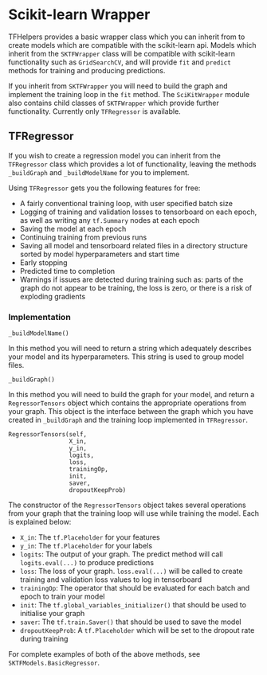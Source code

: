 # Scikit-learn Wrapper

TFHelpers provides a basic wrapper class which you can inherit from to create models which are
compatible with the scikit-learn api. Models which inherit from the `SKTFWrapper` class will be
compatible with scikit-learn functionality such as `GridSearchCV`, and will provide `fit` and
`predict` methods for training and producing predictions.

If you inherit from `SKTFWrapper` you will need to build the graph and implement the training loop
in the `fit` method. The `SciKitWrapper` module also contains child classes of `SKTFWrapper` which
provide further functionality. Currently only `TFRegressor` is available.

## TFRegressor
If you wish to create a regression model you can inherit from the `TFRegressor` class which provides
a lot of functionality, leaving the methods `_buildGraph` and `_buildModelName` for you to
implement.

Using `TFRegressor` gets you the following features for free:

* A fairly conventional training loop, with user specified batch size
* Logging of training and validation losses to tensorboard on each epoch, as well as writing any `tf.Summary` nodes at each epoch
* Saving the model at each epoch
* Continuing training from previous runs
* Saving all model and tensorboard related files in a directory structure sorted by model hyperparameters and start time
* Early stopping
* Predicted time to completion
* Warnings if issues are detected during training such as: parts of the graph do not appear to be training, the loss is zero, or there is a risk of exploding gradients

### Implementation
    _buildModelName()
In this method you will need to return a string which adequately describes your model and its
hyperparameters. This string is used to group model files.

    _buildGraph()
In this method you will need to build the graph for your model, and return a `RegressorTensors`
object which contains the appropriate operations from your graph. This object is the interface
between the graph which you have created in `_buildGraph` and the training loop implemented in
`TFRegressor`.

    RegressorTensors(self,
                     X_in,
                     y_in,
                     logits,
                     loss,
                     trainingOp,
                     init,
                     saver,
                     dropoutKeepProb)

The constructor of the `RegressorTensors` object takes several operations from your graph that the
training loop will use while training the model. Each is explained below:

* `X_in`: The `tf.Placeholder` for your features
* `y_in`: The `tf.Placeholder` for your labels
* `logits`: The output of your graph. The predict method will call `logits.eval(...)` to produce predictions
* `loss`: The loss of your graph. `loss.eval(...)` will be called to create training and validation loss values to log in tensorboard
* `trainingOp`: The operator that should be evaluated for each batch and epoch to train your model
* `init`: The `tf.global_variables_initializer()` that should be used to initialise your graph
* `saver`: The `tf.train.Saver()` that should be used to save the model
* `dropoutKeepProb`: A `tf.Placeholder` which will be set to the dropout rate during training

For complete examples of both of the above methods, see `SKTFModels.BasicRegressor`.
